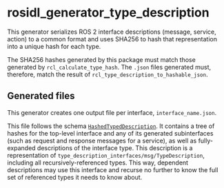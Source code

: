 # rosidl_generator_type_description

This generator serializes ROS 2 interface descriptions (message, service, action) to a common format and uses SHA256 to hash that representation into a unique hash for each type.

The SHA256 hashes generated by this package must match those generated by `rcl_calculate_type_hash`. The `.json` files generated must, therefore, match the result of `rcl_type_description_to_hashable_json`.

## Generated files

This generator creates one output file per interface, `interface_name.json`.

This file follows the schema [`HashedTypedDescription`](./resource/HashedTypeDescription.schema.json).
It contains a tree of hashes for the top-level interface and any of its generated subinterfaces (such as request and response messages for a service), as well as fully-expanded descriptions of the interface type.
This description is a representation of `type_description_interfaces/msg/TypeDescription`, including all recursively-referenced types.
This way, dependent descriptions may use this interface and recurse no further to know the full set of referenced types it needs to know about.
